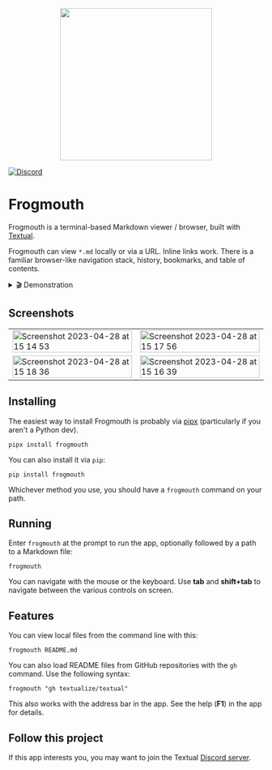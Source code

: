 
<p align="center">
  <img src="https://user-images.githubusercontent.com/554369/234892488-856f9da7-7b82-4429-ac35-0d0545bf0d24.png"  width="300" align="center"/>
</p>

[![Discord](https://img.shields.io/discord/1026214085173461072)](https://discord.gg/Enf6Z3qhVr)



# Frogmouth
 

Frogmouth is a terminal-based Markdown viewer / browser, built with [Textual](https://github.com/Textualize/textual).

Frogmouth can view `*.md` locally or via a URL.
Inline links work. There is a familiar browser-like navigation stack, history, bookmarks, and table of contents.

<details>  
  <summary> 🎬 Demonstration </summary>
  <hr>
  
A quick video tour of Frogmouth.
  
https://user-images.githubusercontent.com/554369/235156088-42207539-befb-45a9-850c-cee2466a08f8.mov
</details>

## Screenshots

<table>

<tr>
<td>
<img width="100%" align="left" alt="Screenshot 2023-04-28 at 15 14 53" src="https://user-images.githubusercontent.com/554369/235172015-555565a0-3df0-4e5d-b621-23e84fec82a3.png">
</td>

<td>
<img width="100%" align="right" alt="Screenshot 2023-04-28 at 15 17 56" src="https://user-images.githubusercontent.com/554369/235172990-54460daf-baf4-4e02-aa22-9cec58d15315.png">
</td>
</tr>

<tr>

<td>
<img width="100%" alt="Screenshot 2023-04-28 at 15 18 36" src="https://user-images.githubusercontent.com/554369/235173115-012e35fa-d737-4794-a696-0d5cb0b68490.png">
</td>

<td>
<img width="100%" alt="Screenshot 2023-04-28 at 15 16 39" src="https://user-images.githubusercontent.com/554369/235173418-58c23583-3fb3-4ff1-a723-10fa607cdd48.png">
</td>

</tr>

</table>

## Installing

The easiest way to install Frogmouth is probably via [pipx](https://pypa.github.io/pipx/) (particularly if you aren't a Python dev).

```
pipx install frogmouth
```

You can also install it via `pip`:

```
pip install frogmouth
```

Whichever method you use, you should have a `frogmouth` command on your path.

## Running

Enter `frogmouth` at the prompt to run the app, optionally followed by a path to a Markdown file:

```
frogmouth
```

You can navigate with the mouse or the keyboard.
Use **tab** and **shift+tab** to navigate between the various controls on screen.

## Features

You can view local files from the command line with this:

```
frogmouth README.md
```

You can also load README files from GitHub repositories with the `gh` command.
Use the following syntax:

```
frogmouth "gh textualize/textual"
```

This also works with the address bar in the app.
See the help (**F1**) in the app for details.

## Follow this project

If this app interests you, you may want to join the Textual [Discord server](https://discord.gg/Enf6Z3qhVr).
